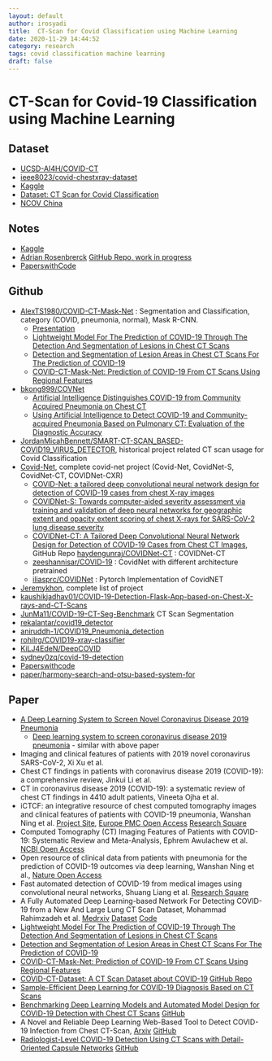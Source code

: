 ```yaml
---
layout: default
author: irosyadi
title:  CT-Scan for Covid Classification using Machine Learning
date: 2020-11-29 14:44:52
category: research
tags: covid classification machine learning
draft: false
---
```


# CT-Scan for Covid-19 Classification using Machine Learning

## Dataset
- [UCSD-AI4H/COVID-CT](https://github.com/UCSD-AI4H/COVID-CT)
- [ieee8023/covid-chestxray-dataset](https://github.com/ieee8023/covid-chestxray-dataset)
- [Kaggle](https://www.kaggle.com/paultimothymooney/chest-xray-pneumonia)
- [Dataset: CT Scan for Covid Classification](https://www.graviti.com/open-datasets/dataset-detail/CT_Scans_for_COVID-19_Classification)
- [NCOV China](http://ncov-ai.big.ac.cn/download)

## Notes
- [Kaggle](https://www.kaggle.com/azaemon/preprocessed-ct-scans-for-covid19)
- [Adrian Rosenbrerck](https://www.pyimagesearch.com/2020/03/16/detecting-covid-19-in-x-ray-images-with-keras-tensorflow-and-deep-learning/) [GitHub Repo, work in progress](https://github.com/AleGiovanardi/covidhelper)
- [PaperswithCode](https://paperswithcode.com/paper/covid-ct-dataset-a-ct-scan-dataset-about)

## Github
- [AlexTS1980/COVID-CT-Mask-Net](https://github.com/AlexTS1980/COVID-CT-Mask-Net) : Segmentation and Classification, category (COVID, pneumonia, normal), Mask R-CNN.
    - [Presentation](https://github.com/AlexTS1980/COVID-CT-Mask-Net/blob/master/presentations/COVID_19_Presentation_Kent.pdf)
    - [Lightweight Model For The Prediction of COVID-19 Through The Detection And Segmentation of Lesions in Chest CT Scans](https://www.medrxiv.org/content/10.1101/2020.10.30.20223586v2.full.pdf)
    - [Detection and Segmentation of Lesion Areas in Chest CT Scans For The Prediction of COVID-19](https://www.medrxiv.org/content/10.1101/2020.10.23.20218461v2.full.pdf)
    - [COVID-CT-Mask-Net: Prediction of COVID-19 From CT Scans Using Regional Features](https://www.medrxiv.org/content/10.1101/2020.10.11.20211052v2.full.pdf)
- [bkong999/COVNet](https://github.com/bkong999/COVNet)
    - [Artificial Intelligence Distinguishes COVID-19 from Community Acquired Pneumonia on Chest CT](https://www.ncbi.nlm.nih.gov/pmc/articles/PMC7233473/#SD1)
    - [Using Artificial Intelligence to Detect COVID-19 and Community-acquired Pneumonia Based on Pulmonary CT: Evaluation of the Diagnostic Accuracy](https://pubs.rsna.org/doi/10.1148/radiol.2020200905)
- [JordanMicahBennett/SMART-CT-SCAN_BASED-COVID19_VIRUS_DETECTOR](https://github.com/JordanMicahBennett/SMART-CT-SCAN_BASED-COVID19_VIRUS_DETECTOR), historical project related CT scan usage for Covid Classification
- [Covid-Net](https://github.com/lindawangg/COVID-Net), complete covid-net project (Covid-Net, CovidNet-S, CovidNet-CT, COVIDNet-CXR)
    - [COVID-Net: a tailored deep convolutional neural network design for detection of COVID-19 cases from chest X-ray images](https://www.nature.com/articles/s41598-020-76550-z)
    - [COVIDNet-S: Towards computer-aided severity assessment via training and validation of deep neural networks for geographic extent and opacity extent scoring of chest X-rays for SARS-CoV-2 lung disease severity](https://arxiv.org/abs/2005.12855)
    - [COVIDNet-CT: A Tailored Deep Convolutional Neural Network Design for Detection of COVID-19 Cases from Chest CT Images](https://arxiv.org/abs/2009.05383), GitHub Repo [haydengunraj/COVIDNet-CT](https://github.com/haydengunraj/COVIDNet-CT) : COVIDNet-CT
    - [zeeshannisar/COVID-19](https://github.com/zeeshannisar/COVID-19) : CovidNet with different architecture pretrained
    - [iliasprc/COVIDNet](https://github.com/iliasprc/COVIDNet) : Pytorch Implementation of CovidNET
- [Jeremykhon](https://github.com/jeremykohn/rid-covid), complete list of project
- [kaushikjadhav01/COVID-19-Detection-Flask-App-based-on-Chest-X-rays-and-CT-Scans](https://github.com/kaushikjadhav01/COVID-19-Detection-Flask-App-based-on-Chest-X-rays-and-CT-Scans)
- [JunMa11/COVID-19-CT-Seg-Benchmark](https://github.com/JunMa11/COVID-19-CT-Seg-Benchmark) CT Scan Segmentation
- [rekalantar/covid19_detector](https://github.com/rekalantar/covid19_detector)
- [aniruddh-1/COVID19_Pneumonia_detection](https://github.com/aniruddh-1/COVID19_Pneumonia_detection)
- [rohilrg/COVID19-xray-classifier](https://github.com/rohilrg/COVID19-xray-classifier)
- [KiLJ4EdeN/DeepCOVID](https://github.com/KiLJ4EdeN/DeepCOVID)
- [sydney0zq/covid-19-detection](https://github.com/sydney0zq/covid-19-detection)
- [Paperswithcode](https://paperswithcode.com/paper/automatic-detection-of-coronavirus-disease)
- [paper/harmony-search-and-otsu-based-system-for](https://paperswithcode.com/paper/harmony-search-and-otsu-based-system-for)

## Paper
- [A Deep Learning System to Screen Novel Coronavirus Disease 2019 Pneumonia](https://www.sciencedirect.com/science/article/pii/S2095809920301636)
    - [Deep learning system to screen coronavirus disease 2019 pneumonia](https://www.ncbi.nlm.nih.gov/pmc/articles/PMC7175452/) - similar with above paper
- Imaging and clinical features of patients with 2019 novel coronavirus SARS-CoV-2, Xi Xu et al.
- Chest CT findings in patients with coronavirus disease 2019 (COVID-19): a comprehensive review, Jinkui Li et al.
- CT in coronavirus disease 2019 (COVID-19): a systematic review of chest CT findings in 4410 adult patients,
Vineeta Ojha et al.
- iCTCF: an integrative resource of chest computed tomography images and clinical features of patients with COVID-19 pneumonia, Wanshan Ning et al. [Project Site](http://ictcf.biocuckoo.cn/), [Europe PMC Open Access](https://europepmc.org/article/ppr/ppr141530) [Research Square](https://www.researchsquare.com/article/rs-21834/v1)
- Computed Tomography (CT) Imaging Features of Patients with COVID-19: Systematic Review and Meta-Analysis, Ephrem Awulachew et al. [NCBI Open Access](https://www.ncbi.nlm.nih.gov/pmc/articles/PMC7378588/)
- Open resource of clinical data from patients with pneumonia for the prediction of COVID-19 outcomes via deep learning, Wanshan Ning et al., [Nature Open Access](https://www.nature.com/articles/s41551-020-00633-5)
- Fast automated detection of COVID-19 from medical images using convolutional neural networks, Shuang Liang et al. [Research Square](https://www.researchsquare.com/article/rs-32957/v1)
- A Fully Automated Deep Learning-based Network For Detecting COVID-19 from a New And Large Lung CT Scan Dataset, Mohammad Rahimzadeh et al. [Medrxiv](https://www.medrxiv.org/content/10.1101/2020.06.08.20121541v3) [Dataset](https://github.com/mr7495/COVID-CTset) [Code](https://github.com/mr7495/COVID-CT-Code)
- [Lightweight Model For The Prediction of COVID-19 Through The Detection And Segmentation of Lesions in Chest CT Scans](https://www.medrxiv.org/content/10.1101/2020.10.30.20223586v2.full.pdf)
- [Detection and Segmentation of Lesion Areas in Chest CT Scans For The Prediction of COVID-19](https://www.medrxiv.org/content/10.1101/2020.10.23.20218461v2.full.pdf)
- [COVID-CT-Mask-Net: Prediction of COVID-19 From CT Scans Using Regional Features](https://www.medrxiv.org/content/10.1101/2020.10.11.20211052v2.full.pdf)
- [COVID-CT-Dataset: A CT Scan Dataset about COVID-19](https://arxiv.org/pdf/2003.13865.pdf) [GitHub Repo](https://github.com/UCSD-AI4H/COVID-CT)
- [Sample-Efficient Deep Learning for COVID-19 Diagnosis Based on CT Scans](https://www.medrxiv.org/content/10.1101/2020.04.13.20063941v1)
- [Benchmarking Deep Learning Models and Automated Model Design for COVID-19 Detection with Chest CT Scans](https://www.medrxiv.org/content/10.1101/2020.06.08.20125963v1) [GitHub](https://github.com/arthursdays/HKBU_HPML_COVID-19)
- A Novel and Reliable Deep Learning Web-Based Tool to Detect COVID-19 Infection from Chest CT-Scan, [Arxiv](https://arxiv.org/abs/2006.14419) [GitHub](https://github.com/KiLJ4EdeN/COVID_WEB)
- [Radiologist-Level COVID-19 Detection Using CT Scans with Detail-Oriented Capsule Networks](https://arxiv.org/pdf/2004.07407.pdf) [GitHub](https://github.com/amobiny/DECAPS_for_COVID19)